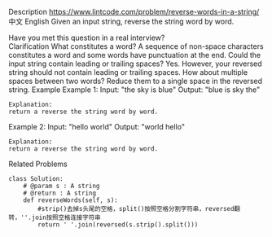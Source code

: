 Description
https://www.lintcode.com/problem/reverse-words-in-a-string/
中文
English
Given an input string, reverse the string word by word.

Have you met this question in a real interview?  
Clarification
What constitutes a word?
A sequence of non-space characters constitutes a word and some words have punctuation at the end.
Could the input string contain leading or trailing spaces?
Yes. However, your reversed string should not contain leading or trailing spaces.
How about multiple spaces between two words?
Reduce them to a single space in the reversed string.
Example
Example 1:
	Input:  "the sky is blue"
	Output:  "blue is sky the"
	
	Explanation: 
	return a reverse the string word by word.

Example 2:
	Input:  "hello world"
	Output:  "world hello"
	
	Explanation: 
	return a reverse the string word by word.

Related Problems
```
class Solution:
    # @param s : A string
    # @return : A string
    def reverseWords(self, s):
        #strip()去掉s头尾的空格，split()按照空格分割字符串，reversed翻转，''.join按照空格连接字符串
        return ' '.join(reversed(s.strip().split()))
```
